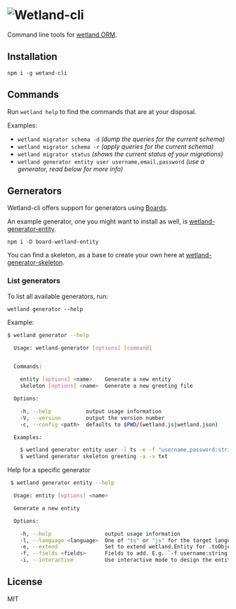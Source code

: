 # ![Wetland-cli](https://cdn.rawgit.com/SpoonX/wetland/391040eba795183550bfff01d7c0ca56d01b5530/wetland.svg)

Command line tools for [wetland ORM](https://wetland.spoonx.org).

## Installation

`npm i -g wetand-cli`

## Commands

Run `wetland help` to find the commands that are at your disposal.

Examples:

* `wetland migrator schema -d` _(dump the queries for the current schema)_
* `wetland migrator schema -r` _(apply queries for the current schema)_
* `wetland migrator status` _(shows the current status of your migrations)_
* `wetland generator entity user username,email,password` _(use a generator, read below for more info)_

## Gernerators

Wetland-cli offers support for generators using [Boards](https://github.com/SpoonX/boards).

An example generator, one you might want to install as well, is [wetland-generator-entity](https://github.com/SpoonX/wetland-generator-entity).

`npm i -D board-wetland-entity`

You can find a skeleton, as a base to create your own here at [wetland-generator-skeleton](https://github.com/SpoonX/wetland-generator-skeleton).

### List generators

To list all available generators, run:

`wetland generator --help`

Example:

```bash
$ wetland generator --help

  Usage: wetland-generator [options] [command]


  Commands:

    entity [options] <name>    Generate a new entity
    skeleton [options] <name>  Generate a new greeting file

  Options:

    -h, --help           output usage information
    -V, --version        output the version number
    -c, --config <path>  defaults to $PWD/(wetland.js|wetland.json)

  Examples:

    $ wetland generator entity user -l ts -e -f "username,password:string,email:field({type: text, size: 255})"
    $ wetland generator skeleton greeting -a -x txt
```

Help for a specific generator

```bash
 $ wetland generator entity --help

  Usage: entity [options] <name>

  Generate a new entity

  Options:

    -h, --help                 output usage information
    -l, --language <language>  One of "ts" or "js" for the target language (defaults to js)
    -e, --extend               Set to extend wetland.Entity for .toObject (defaults to false)
    -f, --fields <fields>      Fields to add. E.g. `-f username:string,password:string`
    -i, --interactive          Use interactive mode to design the entity
```

## License

MIT
